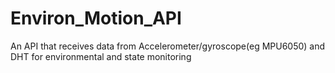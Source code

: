 # Environ_Motion_API
An API that receives data from Accelerometer/gyroscope(eg MPU6050) and DHT for environmental and state monitoring
